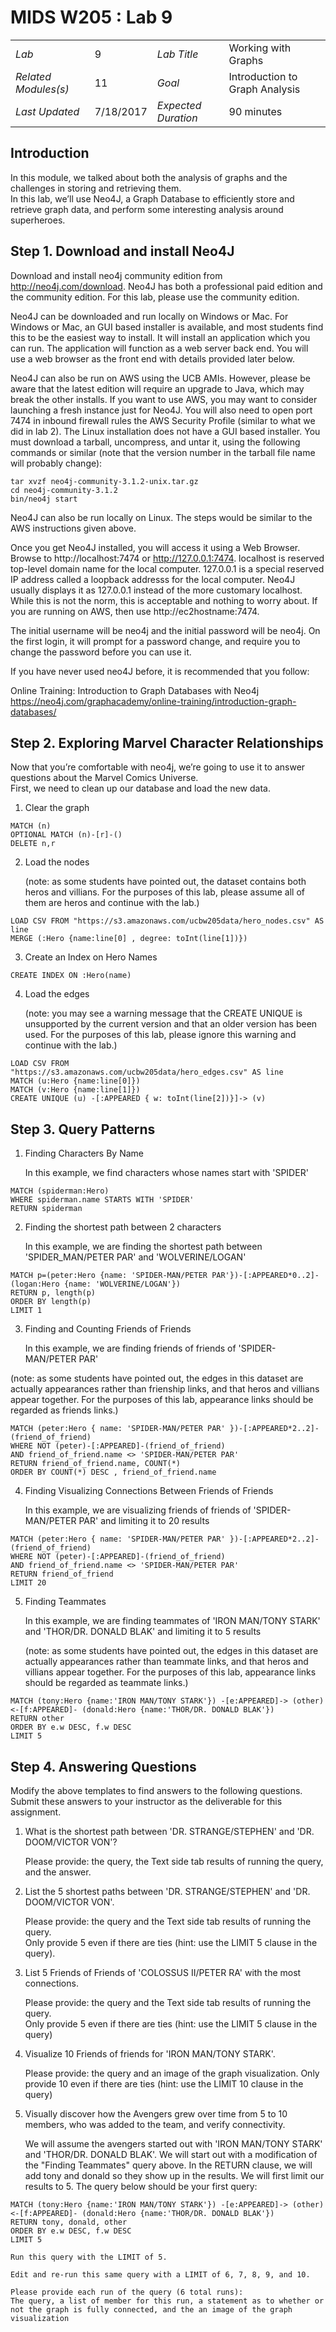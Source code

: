 # MIDS W205 : Lab 9      
|                      |        |                     |                                                  |
|----------------------|--------|---------------------|--------------------------------------------------|
| *Lab*                | 9      | *Lab Title*         | Working with Graphs   |
| *Related Modules(s)* | 11     | *Goal*              | Introduction to Graph Analysis |
| *Last Updated*       | 7/18/2017 | *Expected Duration* | 90 minutes                                    |

## Introduction

In this module, we talked about both the analysis of graphs and the challenges in storing and retrieving them.  
In this lab, we’ll use Neo4J, a Graph Database to efficiently store and retrieve graph data, 
and perform some interesting analysis around superheroes.

## Step 1. Download and install Neo4J

Download and install neo4j community edition from http://neo4j.com/download.  Neo4J has both a professional paid edition and the community edition.  For this lab, please use the community edition.

Neo4J can be downloaded and run locally on Windows or Mac. For Windows or Mac, an GUI based installer is available, and most students find this to be the easiest way to install. It will install an application which you can run.  The application will function as a web server back end.  You will use a web browser as the front end with details provided later below.

Neo4J can also be run on AWS using the UCB AMIs.  However, please be aware that the latest edition will require an upgrade to Java, which may break the other installs.  If you want to use AWS, you may want to consider launching a fresh instance just for Neo4J.  You will also need to open port 7474 in inbound firewall rules the AWS Security Profile (similar to what we did in lab 2). The Linux installation does not have a GUI based installer.  You must download a tarball, uncompress, and untar it, using the following commands or similar (note that the version number in the tarball file name will probably change): 
```
tar xvzf neo4j-community-3.1.2-unix.tar.gz
cd neo4j-community-3.1.2
bin/neo4j start
```

Neo4J can also be run locally on Linux.  The steps would be similar to the AWS instructions given above.

Once you get Neo4J installed, you will access it using a Web Browser.  Browse to http://localhost:7474 or http://127.0.0.1:7474.  localhost is reserved top-level domain name for the local computer.  127.0.0.1 is a special reserved IP address called a loopback addresss for the local computer.  Neo4J usually displays it as 127.0.0.1 instead of the more customary localhost. While this is not the norm, this is acceptable and nothing to worry about. If you are running on AWS, then use http://ec2hostname:7474.  

The initial username will be neo4j and the initial password will be neo4j.  On the first login, it will prompt for a password change, and require you to change the password before you can use it.

If you have never used neo4J before, it is recommended that you follow:

Online Training: Introduction to Graph Databases with Neo4j 
https://neo4j.com/graphacademy/online-training/introduction-graph-databases/

## Step 2. Exploring Marvel Character Relationships

Now that you’re comfortable with neo4j, we’re going to use it to answer questions about the Marvel Comics Universe.  
First, we need to clean up our database and load the new data. 

1. Clear the graph 

  ```
  MATCH (n)
  OPTIONAL MATCH (n)-[r]-()
  DELETE n,r
  ```

2. Load the nodes 

    (note: as some students have pointed out, the dataset contains both heros and villians.  For the purposes of this lab, please assume all of them are heros and continue with the lab.)

  ```
  LOAD CSV FROM "https://s3.amazonaws.com/ucbw205data/hero_nodes.csv" AS line
  MERGE (:Hero {name:line[0] , degree: toInt(line[1])})
  ```

3. Create an Index on Hero Names

  ```
  CREATE INDEX ON :Hero(name)
  ```

4. Load the edges

    (note: you may see a warning message that the CREATE UNIQUE is unsupported by the current version and that an older version has been used. For the purposes of this lab, please ignore this warning and continue with the lab.)

  ```
  LOAD CSV FROM 
  "https://s3.amazonaws.com/ucbw205data/hero_edges.csv" AS line
  MATCH (u:Hero {name:line[0]})
  MATCH (v:Hero {name:line[1]})
  CREATE UNIQUE (u) -[:APPEARED { w: toInt(line[2])}]-> (v)
  ```

## Step 3. Query Patterns
1. Finding Characters By Name

    In this example, we find characters whose names start with 'SPIDER'
  ```
  MATCH (spiderman:Hero)
  WHERE spiderman.name STARTS WITH 'SPIDER'
  RETURN spiderman
  ```

2. Finding the shortest path between 2 characters

    In this example, we are finding the shortest path between 'SPIDER_MAN/PETER PAR' and 'WOLVERINE/LOGAN'
    
  ```
  MATCH p=(peter:Hero {name: 'SPIDER-MAN/PETER PAR'})-[:APPEARED*0..2]-(logan:Hero {name: 'WOLVERINE/LOGAN'})
  RETURN p, length(p)
  ORDER BY length(p)
  LIMIT 1
  ```

3. Finding and Counting Friends of Friends 

    In this example, we are finding friends of friends of 'SPIDER-MAN/PETER PAR'
 
 (note: as some students have pointed out, the edges in this dataset are actually appearances rather than frienship links, and that heros and villians appear together. For the purposes of this lab, appearance links should be regarded as friends links.)
  ```
  MATCH (peter:Hero { name: 'SPIDER-MAN/PETER PAR' })-[:APPEARED*2..2]-(friend_of_friend)
  WHERE NOT (peter)-[:APPEARED]-(friend_of_friend)
  AND friend_of_friend.name <> 'SPIDER-MAN/PETER PAR'
  RETURN friend_of_friend.name, COUNT(*)
  ORDER BY COUNT(*) DESC , friend_of_friend.name
  ```

4. Finding Visualizing Connections Between Friends of Friends

    In this example, we are visualizing friends of friends of 'SPIDER-MAN/PETER PAR' and limiting it to 20 results
  ```
  MATCH (peter:Hero { name: 'SPIDER-MAN/PETER PAR' })-[:APPEARED*2..2]-(friend_of_friend)
  WHERE NOT (peter)-[:APPEARED]-(friend_of_friend)
  AND friend_of_friend.name <> 'SPIDER-MAN/PETER PAR'
  RETURN friend_of_friend
  LIMIT 20
  ```

5. Finding Teammates 

    In this example, we are finding teammates of 'IRON MAN/TONY STARK' and 'THOR/DR. DONALD BLAK' and limiting it to 5 results
 
    (note: as some students have pointed out, the edges in this dataset are actually appearances rather than teammate links, and that heros and villians appear together.  For the purposes of this lab, appearance links should be regarded as teammate links.)
  ```
  MATCH (tony:Hero {name:'IRON MAN/TONY STARK'}) -[e:APPEARED]-> (other) <-[f:APPEARED]- (donald:Hero {name:'THOR/DR. DONALD BLAK'})
  RETURN other
  ORDER BY e.w DESC, f.w DESC
  LIMIT 5
  ```

## Step 4. Answering Questions
Modify the above templates to find answers to the following questions.  Submit these answers to your instructor as the deliverable for this assignment. 

1.	What is the shortest path between 'DR. STRANGE/STEPHEN' and 'DR. DOOM/VICTOR VON'?

    Please provide: the query, the Text side tab results of running the query, and the answer. 

2.	List the 5 shortest paths between 'DR. STRANGE/STEPHEN' and 'DR. DOOM/VICTOR VON'.  

    Please provide: the query and the Text side tab results of running the query.  
    Only provide 5 even if there are ties (hint: use the LIMIT 5 clause in the query).

3.	List 5 Friends of Friends of 'COLOSSUS II/PETER RA' with the most connections.

    Please provide: the query and the Text side tab results of running the query.  
    Only provide 5 even if there are ties (hint: use the LIMIT 5 clause in the query)

4.	Visualize 10 Friends of friends for 'IRON MAN/TONY STARK'.

    Please provide: the query and an image of the graph visualization. 
    Only provide 10 even if there are ties (hint: use the LIMIT 10 clause in the query)

5.	Visually discover how the Avengers grew over time from 5 to 10 members, who was added to the team, and verify connectivity.

    We will assume the avengers started out with 'IRON MAN/TONY STARK' and 'THOR/DR. DONALD BLAK'.  We will start out with a modification of the "Finding Teammates" query above.  In the RETURN clause, we will add tony and donald so they show up in the results.  We will first limit our results to 5.  The query below should be your first query: 
    
  ```
  MATCH (tony:Hero {name:'IRON MAN/TONY STARK'}) -[e:APPEARED]-> (other) <-[f:APPEARED]- (donald:Hero {name:'THOR/DR. DONALD BLAK'})
  RETURN tony, donald, other
  ORDER BY e.w DESC, f.w DESC
  LIMIT 5
  ```
    Run this query with the LIMIT of 5.  
    
    Edit and re-run this same query with a LIMIT of 6, 7, 8, 9, and 10.
    
    Please provide each run of the query (6 total runs):
    The query, a list of member for this run, a statement as to whether or not the graph is fully connected, and the an image of the graph visualization
